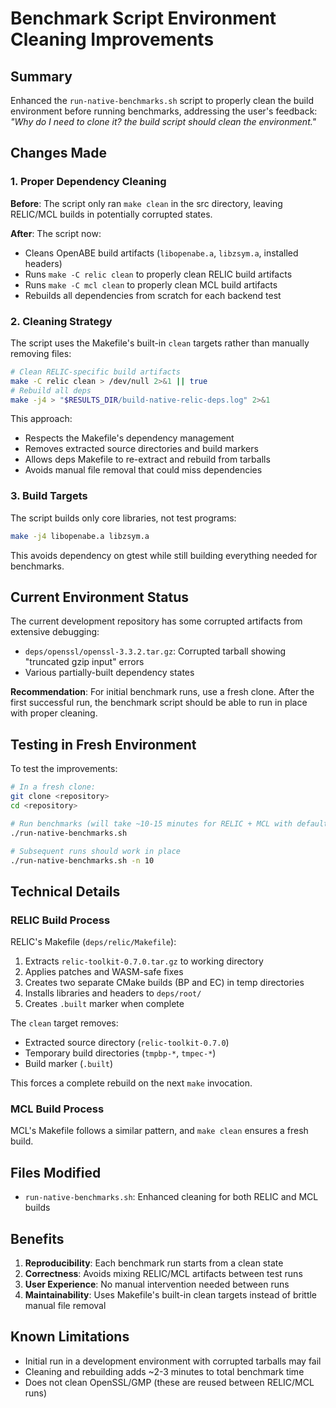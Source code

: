 # Benchmark Script Environment Cleaning Improvements

## Summary

Enhanced the `run-native-benchmarks.sh` script to properly clean the build environment before running benchmarks, addressing the user's feedback: *"Why do I need to clone it? the build script should clean the environment."*

## Changes Made

### 1. Proper Dependency Cleaning

**Before**: The script only ran `make clean` in the src directory, leaving RELIC/MCL builds in potentially corrupted states.

**After**: The script now:
- Cleans OpenABE build artifacts (`libopenabe.a`, `libzsym.a`, installed headers)
- Runs `make -C relic clean` to properly clean RELIC build artifacts
- Runs `make -C mcl clean` to properly clean MCL build artifacts
- Rebuilds all dependencies from scratch for each backend test

### 2. Cleaning Strategy

The script uses the Makefile's built-in `clean` targets rather than manually removing files:

```bash
# Clean RELIC-specific build artifacts
make -C relic clean > /dev/null 2>&1 || true
# Rebuild all deps
make -j4 > "$RESULTS_DIR/build-native-relic-deps.log" 2>&1
```

This approach:
- Respects the Makefile's dependency management
- Removes extracted source directories and build markers
- Allows deps Makefile to re-extract and rebuild from tarballs
- Avoids manual file removal that could miss dependencies

### 3. Build Targets

The script builds only core libraries, not test programs:

```bash
make -j4 libopenabe.a libzsym.a
```

This avoids dependency on gtest while still building everything needed for benchmarks.

## Current Environment Status

The current development repository has some corrupted artifacts from extensive debugging:
- `deps/openssl/openssl-3.3.2.tar.gz`: Corrupted tarball showing "truncated gzip input" errors
- Various partially-built dependency states

**Recommendation**: For initial benchmark runs, use a fresh clone. After the first successful run, the benchmark script should be able to run in place with proper cleaning.

## Testing in Fresh Environment

To test the improvements:

```bash
# In a fresh clone:
git clone <repository>
cd <repository>

# Run benchmarks (will take ~10-15 minutes for RELIC + MCL with default iterations)
./run-native-benchmarks.sh

# Subsequent runs should work in place
./run-native-benchmarks.sh -n 10
```

## Technical Details

### RELIC Build Process

RELIC's Makefile (`deps/relic/Makefile`):
1. Extracts `relic-toolkit-0.7.0.tar.gz` to working directory
2. Applies patches and WASM-safe fixes
3. Creates two separate CMake builds (BP and EC) in temp directories
4. Installs libraries and headers to `deps/root/`
5. Creates `.built` marker when complete

The `clean` target removes:
- Extracted source directory (`relic-toolkit-0.7.0`)
- Temporary build directories (`tmpbp-*`, `tmpec-*`)
- Build marker (`.built`)

This forces a complete rebuild on the next `make` invocation.

### MCL Build Process

MCL's Makefile follows a similar pattern, and `make clean` ensures a fresh build.

## Files Modified

- `run-native-benchmarks.sh`: Enhanced cleaning for both RELIC and MCL builds

## Benefits

1. **Reproducibility**: Each benchmark run starts from a clean state
2. **Correctness**: Avoids mixing RELIC/MCL artifacts between test runs
3. **User Experience**: No manual intervention needed between runs
4. **Maintainability**: Uses Makefile's built-in clean targets instead of brittle manual file removal

## Known Limitations

- Initial run in a development environment with corrupted tarballs may fail
- Cleaning and rebuilding adds ~2-3 minutes to total benchmark time
- Does not clean OpenSSL/GMP (these are reused between RELIC/MCL runs)
